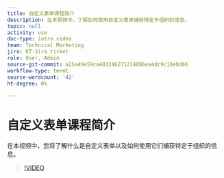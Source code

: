 ```yaml
---
title: 自定义表单课程简介
description: 在本视频中，了解如何使用自定义表单捕获特定于组织的信息。
topic: null
activity: use
doc-type: intro video
team: Technical Marketing
jira: KT-Jira ticket
role: User, Admin
source-git-commit: a25a49e59ca483246271214886ea4dc9c10e8d66
workflow-type: tm+mt
source-wordcount: '42'
ht-degree: 0%

---
```


# 自定义表单课程简介

在本视频中，您将了解什么是自定义表单以及如何使用它们捕获特定于组织的信息。

>[!VIDEO](https://video.tv.adobe.com/v/335171/?quality=12&learn=on)
